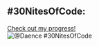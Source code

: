 ## #30NitesOfCode:
  [Check out my progress!](https://www.codedex.io/@Daence/30-nites-of-code)  
  ![@Daence #30NitesOfCode](https://www.codedex.io/api/petStatus?user=Daence)
